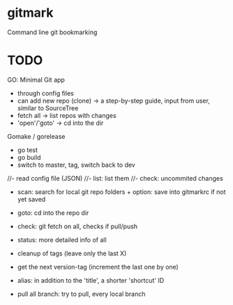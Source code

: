 gitmark
=======

Command line git bookmarking


# TODO

GO: Minimal Git app
- through config files
- can add new repo (clone) -> a step-by-step guide, input from user, similar to SourceTree
- fetch all -> list repos with changes
- 'open'/'goto' -> cd into the dir


Gomake / gorelease
- go test
- go build
- switch to master, tag, switch back to dev


//- read config file (JSON)
//- list: list them
//- check: uncommited changes
- scan: search for local git repo folders + option: save into gitmarkrc if not yet saved
- goto: cd into the repo dir
- check: git fetch on all, checks if pull/push
- status: more detailed info of all

- cleanup of tags (leave only the last X)
- get the next version-tag (increment the last one by one)

- alias: in addition to the 'title', a shorter 'shortcut' ID
- pull all branch: try to pull, every local branch